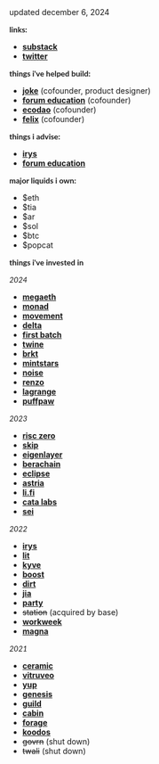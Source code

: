 <head>
  <style>
    p {
      font-family: "lato", sans-serif;
    }
  </style>
</head>
updated december 6, 2024

<b>links:</b>

<ul>
    <li><b><a href="https://www.davidphelps.substack.com">substack</a></b></li>
    <li><b><a href="twitter.com/divine_economy">twitter</a></b></li>
</ul>



<b>things i've helped build:</b>

<ul>
    <li><a href="https://www.jokerace.io"><b>joke</b></a> (cofounder, product designer)</li>
    <li><b><a href="https://www.forumeducation.nyc">forum education</a></b> (cofounder)</li>
    <li><b><a href="https://davidphelps.substack.com/p/introducing-ecodao">ecodao</a></b> (cofounder)</li>
    <li><b><a href="https://www.fastcompany.com/40427033/felix-wants-to-help-frustrated-freelancers-get-paid">felix</a></b> (cofounder)</li>
</ul>

<b>things i advise:</b>

<ul>
    <li><b><a href="https://wwww.irys.xyz">irys</a></b></li>
    <li><b><a href="https://www.forumeducation.nyc">forum education</a></b></li>
</ul>


<b>major liquids i own:</b>

<ul>
    <li>$eth</li>
    <li>$tia</li>
    <li>$ar</li>
    <li>$sol</li>
    <li>$btc</li>
    <li>$popcat</li>
</ul>

<b>things i've invested in</b><br>

<i>2024</i><br>
<ul>
    <li><a href="https://megaeth.systems/"><b>megaeth</b></a></li>
    <li><a href="https://www.monad.xyz"><b>monad</b></a></li>
    <li><a href="https://movementlabs.xyz/"><b>movement</b></a></li>
    <li><a href="delta.network"><b>delta</b></a></li>
    <li><a href="https://www.firstbatch.xyz/"><b>first batch</b></a></li>
    <li><a href="https://www.twinelabs.xyz"><b>twine</b></a></li>
    <li><a href="brkt.gg"><b>brkt</b></a></li>
    <li><a href="https://mintstars.com/"><b>mintstars</b></a></li>
    <li><a href="noise.xyz"><b>noise</b></a></li>
    <li><a href="https://www.renzoprotocol.com/"><b>renzo</b></a></li>
    <li><a href="https://www.lagrange.dev/"><b>lagrange</b></a></li>
    <li><a href="puffpaw.xyz"><b>puffpaw</b></a></li>
</ul>

<i>2023</i><br>
<ul>
    <li><a href="https://risczero.com/"><b>risc zero</b></a></li>
    <li><a href="https://www.skip.build/"><b>skip</b></a></li>
    <li><a href="https://www.eigenlayer.xyz/"><b>eigenlayer</b></a></li>
    <li><a href="https://www.berachain.com/"><b>berachain</b></a></li>
    <li><a href="https://www.eclipse.xyz"><b>eclipse</b></a></li>
    <li><a href="https://www.astria.org/"><b>astria</b></a></li>
    <li><a href="https://li.fi/"><b>li.fi</b></a></li>
    <li><a href="https://catalabs.org/"><b>cata labs</b></a></li>
    <li><a href="https://www.sei.io/"><b>sei</b></a></li>
</ul>

<i>2022</i><br>
<ul>
    <li><a href="https://irys.xyz/"><b>irys</b></a></li>
    <li><a href="https://www.litprotocol.com/"><b>lit</b></a></li>
    <li><a href="www.kyve.network"><b>kyve</b></a></li>
    <li><a href="https://boost.xyz/"><b>boost</b></a></li>
    <li><a href="https://dirt.fyi/"><b>dirt</b></a></li>
    <li><a href="https://www.jia.xyz/"><b>jia</b></a></li>
    <li><a href="https://party.app/"><b>party</b></a></li>
    <li><s>station</s> &#40;acquired by base&#41;</li>
    <li><a href="https://workweek.com/"><b>workweek</b></a></li>
    <li><a href="https://www.magna.so/"><b>magna</b></a></li>
</ul>

<i>2021</i><br>
<ul>
    <li><a href="https://ceramic.network/"><b>ceramic</b></a></li>
    <li><a href="https://www.vitruveo.xyz/"><b>vitruveo</b></a></li>
    <li><a href="https://yup.io/"><b>yup</b></a></li>
    <li><a href="https://www.genesis.xyz/"><b>genesis</b></a></li>
    <li><a href="https://guild.xyz/"><b>guild</b></a></li>
    <li><a href="https://cabin.city/"><b>cabin</b></a></li>
    <li><a href="https://www.forage.xyz/"><b>forage</b></a></li>
    <li><a href="https://koodos.com/"><b>koodos</b></a></li>
    <li><s>govrn</s> &#40;shut down&#41;</li>
    <li><s>twali</s> &#40;shut down&#41;</li>
</ul>

